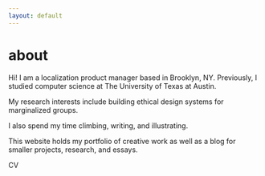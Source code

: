 ```yaml
---
layout: default
---
```


<h1 style="color: ##00695c;">about</h1>

Hi! I am a localization product manager based in Brooklyn, NY. Previously, I studied computer science at The University of Texas at Austin.

My research interests include building ethical design systems for marginalized groups.

I also spend my time climbing, writing, and illustrating.

This website holds my portfolio of creative work as well as a blog for smaller projects, research, and essays. 

CV
